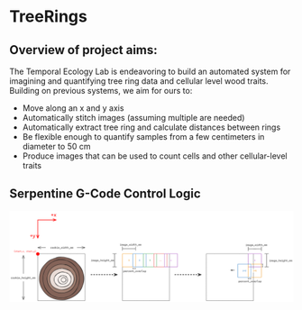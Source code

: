 # TreeRings

## Overview of project aims:
The Temporal Ecology Lab is endeavoring to build an automated system for imagining and quantifying tree ring data and cellular level wood traits. Building on previous systems, we aim for ours to:
* Move along an x and y axis
* Automatically stitch images (assuming multiple are needed)
* Automatically extract tree ring and calculate distances between rings
* Be flexible enough to quantify samples from a few centimeters in diameter to 50 cm
* Produce images that can be used to count cells and other cellular-level traits

## Serpentine G-Code Control Logic
![Control Logic](./docs/diagrams/G_code_serpentine_logic.png)
